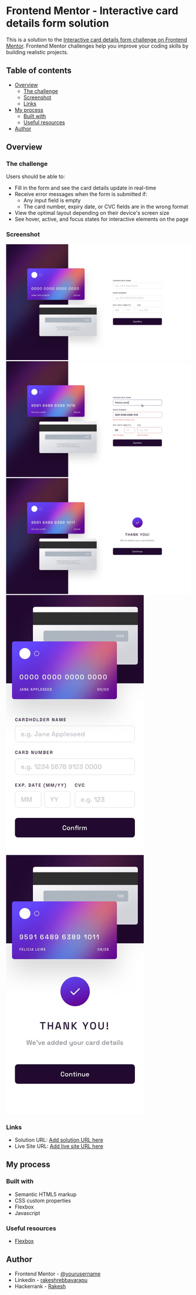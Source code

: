 # Frontend Mentor - Interactive card details form solution

This is a solution to the [Interactive card details form challenge on Frontend Mentor](https://www.frontendmentor.io/challenges/interactive-card-details-form-XpS8cKZDWw). Frontend Mentor challenges help you improve your coding skills by building realistic projects. 

## Table of contents

- [Overview](#overview)
  - [The challenge](#the-challenge)
  - [Screenshot](#screenshot)
  - [Links](#links)
- [My process](#my-process)
  - [Built with](#built-with)
  - [Useful resources](#useful-resources)
- [Author](#author)


## Overview

### The challenge

Users should be able to:

- Fill in the form and see the card details update in real-time
- Receive error messages when the form is submitted if:
  - Any input field is empty
  - The card number, expiry date, or CVC fields are in the wrong format
- View the optimal layout depending on their device's screen size
- See hover, active, and focus states for interactive elements on the page

### Screenshot
  ![](./design/desktop-design.jpg)
  ![](./design/active-states.jpg)
  ![](./design/complete-state-desktop.jpg)
  ![](./design/mobile-design.jpg)
  ![](./design/complete-state-mobile.jpg)

### Links

- Solution URL: [Add solution URL here](https://github.com/rakeshrepos/frontend-mentor-interactive-card-form.git)
- Live Site URL: [Add live site URL here](https://your-live-site-url.com)

## My process

### Built with

- Semantic HTML5 markup
- CSS custom properties
- Flexbox
- Javascript

### Useful resources

- [Flexbox](https://css-tricks.com/snippets/css/a-guide-to-flexbox/)

## Author

- Frontend Mentor - [@yourusername](https://www.frontendmentor.io/profile/rakeshrepos)
- Linkedin - [rakeshrebbavarapu](https://www.linkedin.com/in/rakeshrebbavarapu)
- Hackerrank - [Rakesh](https://www.hackerrank.com/rebbavarapurake1)

